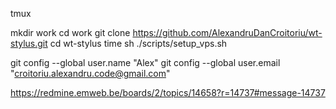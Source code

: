 tmux

mkdir work
cd work
git clone https://github.com/AlexandruDanCroitoriu/wt-stylus.git
cd wt-stylus
time sh ./scripts/setup_vps.sh

git config --global user.name "Alex"
git config --global user.email "croitoriu.alexandru.code@gmail.com"



https://redmine.emweb.be/boards/2/topics/14658?r=14737#message-14737

